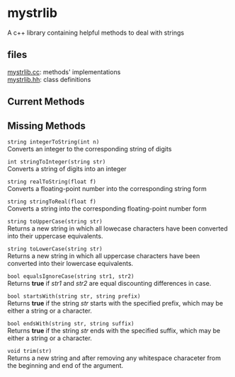 # mystrlib

A c++ library containing helpful methods to deal with strings

## files
[mystrlib.cc](mystrlib.cc): methods' implementations <br />
[mystrlib.hh](mystrlib.hh): class definitions

## Current Methods

## Missing Methods

`string integerToString(int n)` <br />
Converts an integer to the corresponding string of digits

`int stringToInteger(string str)` <br />
Converts a string of digits into an integer

`string realToString(float f)` <br />
Converts a floating-point number into the corresponding string form

`string stringToReal(float f)` <br />
Converts a string into the corresponding floating-point number form

`string toUpperCase(string str)` <br />
Returns a new string in which all lowecase characters have been converted into their uppercase equivalents.

`string toLowerCase(string str)` <br />
Returns a new string in which all uppercase characters have been converted into their lowercase equivalents.

`bool equalsIgnoreCase(string str1, str2)` <br />
Returns **true** if *str1* and *str2* are equal discounting differences in case.

`bool startsWith(string str, string prefix)` <br />
Returns **true** if the string *str* starts with the specified prefix, which may be either a string or a character.

`bool endsWith(string str, string suffix)` <br />
Returns **true** if the string *str* ends with the specified suffix, which may be either a string or a character.

`void trim(str)` <br />
Returns a new string and after removing any whitespace characeter from the beginning and end of the argument.


